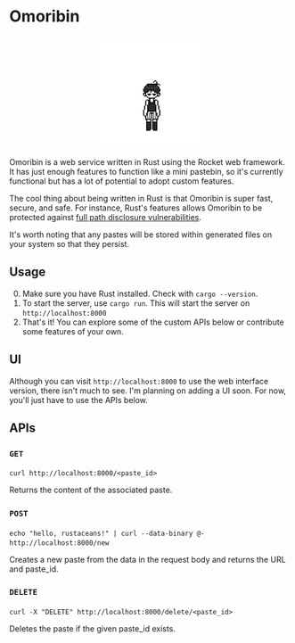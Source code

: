 # Omoribin

<div align="center">
  <img src="/images/omori.gif" height=200 />
</div>

Omoribin is a web service written in Rust using the Rocket web framework. It has just enough features to function like a mini pastebin, so it's currently functional but has a lot of potential to adopt custom features.

The cool thing about being written in Rust is that Omoribin is super fast, secure, and safe. For instance, Rust's features allows Omoribin to be protected against [full path disclosure vulnerabilities](https://owasp.org/www-community/attacks/Full_Path_Disclosure).

It's worth noting that any pastes will be stored within generated files on your system so that they persist.

## Usage
0. Make sure you have Rust installed. Check with `cargo --version`.
1. To start the server, use `cargo run`. This will start the server on `http://localhost:8000`
2. That's it! You can explore some of the custom APIs below or contribute some features of your own.

## UI
Although you can visit `http://localhost:8000` to use the web interface version, there isn't much to see. I'm planning on adding a UI soon. For now, you'll just have to use the APIs below.

## APIs
### `GET`
`curl http://localhost:8000/<paste_id>`

Returns the content of the associated paste.

### `POST`
`echo "hello, rustaceans!" | curl --data-binary @- http://localhost:8000/new`

Creates a new paste from the data in the request body and returns the URL and paste_id.

### `DELETE`
`curl -X "DELETE" http://localhost:8000/delete/<paste_id>`

Deletes the paste if the given paste_id exists.
